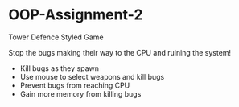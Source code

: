 # OOP-Assignment-2
Tower Defence Styled Game

Stop the bugs making their way to the CPU and ruining the system!

- Kill bugs as they spawn
- Use mouse to select weapons and kill bugs
- Prevent bugs from reaching CPU
- Gain more memory from killing bugs
